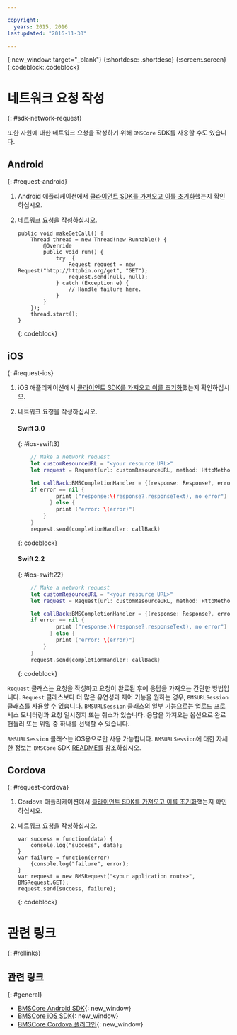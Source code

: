 ```yaml
---

copyright:
  years: 2015, 2016
lastupdated: "2016-11-30"

---
```

{:new_window: target="_blank"}
{:shortdesc: .shortdesc}
{:screen:.screen}
{:codeblock:.codeblock}

# 네트워크 요청 작성
{: #sdk-network-request}

또한 자원에 대한 네트워크 요청을 작성하기 위해 `BMSCore` SDK를 사용할 수도 있습니다.

## Android
{: #request-android}

1. Android 애플리케이션에서 [클라이언트 SDK를 가져오고 이를 초기화](/docs/mobile/sdk_BMSClient.html#init-BMSClient-android)했는지 확인하십시오. 
	
2. 네트워크 요청을 작성하십시오. 

	```
	public void makeGetCall() {
		Thread thread = new Thread(new Runnable() {
			@Override
			public void run() {
				try  {
					Request request = new Request("http://httpbin.org/get", "GET");
					request.send(null, null);
				} catch (Exception e) {
					// Handle failure here.
				}
			}
		});
		thread.start();
	}
	```
	{: codeblock}

## iOS
{: #request-ios}

1. iOS 애플리케이션에서 [클라이언트 SDK를 가져오고 이를 초기화](/docs/mobile/sdk_BMSClient.html#init-BMSClient-ios)했는지 확인하십시오.

2. 네트워크 요청을 작성하십시오. 

	#### Swift 3.0
	{: #ios-swift3}
	
	```Swift
	 	// Make a network request
		let customResourceURL = "<your resource URL>"
		let request = Request(url: customResourceURL, method: HttpMethod.GET)
	
		let callBack:BMSCompletionHandler = {(response: Response?, error: Error?) in
	   	if error == nil {
	       	    print ("response:\(response?.responseText), no error")
	    	  } else {
	       	    print ("error: \(error)")
	    	}
		}
		request.send(completionHandler: callBack)
	```
	{: codeblock}
 
	#### Swift 2.2
	{: #ios-swift22}
	
	```Swift
	 	// Make a network request
		let customResourceURL = "<your resource URL>"
		let request = Request(url: customResourceURL, method: HttpMethod.GET)
	
		let callBack:BMSCompletionHandler = {(response: Response?, error: NSError?) in
	   	if error == nil {
	       	    print ("response:\(response?.responseText), no error")
	    	  } else {
	       	    print ("error: \(error)")
	    	}
		}
		request.send(completionHandler: callBack)
	```
	{: codeblock}

`Request` 클래스는 요청을 작성하고 요청이 완료된 후에 응답을 가져오는 간단한 방법입니다. `Request` 클래스보다 더 많은 유연성과 제어 기능을 원하는 경우, `BMSURLSession` 클래스를 사용할 수 있습니다. `BMSURLSession` 클래스의 일부 기능으로는 업로드 프로세스 모니터링과 요청 일시정지 또는 취소가 있습니다. 응답을 가져오는 옵션으로 완료 핸들러 또는 위임 중 하나를 선택할 수 있습니다.

`BMSURLSession` 클래스는 iOS용으로만 사용 가능합니다. `BMSURLSession`에 대한 자세한 정보는 `BMSCore` SDK [README](https://github.com/ibm-bluemix-mobile-services/bms-clientsdk-swift-core)를 참조하십시오.


## Cordova
{: #request-cordova}

1. Cordova 애플리케이션에서 [클라이언트 SDK를 가져오고 이를 초기화](/docs/mobile/sdk_BMSClient.html#init-BMSClient-cordova)했는지 확인하십시오.

2. 네트워크 요청을 작성하십시오. 

	```
	var success = function(data) {
		console.log("success", data);
	}
	var failure = function(error)
		{console.log("failure", error);
	}
	var request = new BMSRequest("<your application route>", BMSRequest.GET);
	request.send(success, failure);
	```
	{: codeblock}


# 관련 링크
{: #rellinks}

## 관련 링크
{: #general}

* [BMSCore Android SDK](https://github.com/ibm-bluemix-mobile-services/bms-clientsdk-android-core){: new_window}
* [BMSCore iOS SDK](https://github.com/ibm-bluemix-mobile-services/bms-clientsdk-swift-core){: new_window}
* [BMSCore Cordova 플러그인](https://github.com/ibm-bluemix-mobile-services/bms-clientsdk-cordova-plugin-core){: new_window}

